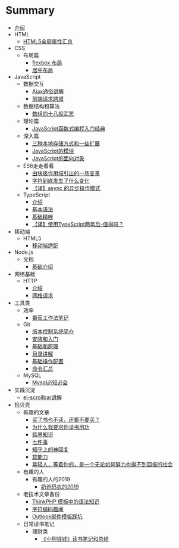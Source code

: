 # Summary

* [介绍](README.md)
* HTML
  - [HTML5全局属性汇总](HTML/global-attr.md)
* CSS
  - 布局篇
    * [flexbox 布局](CSS/layouts/flexbox.md)
    * [居中布局](CSS/layouts/middle.md)
* JavaScript
  - 数据交互
    * [Ajax通俗讲解](JavaScript/utility/data-interaction/ajax.md)
    * [前端请求跨域](JavaScript/utility/data-interaction/cross-origin.md)
  - 数据结构和算法
    * [数组的十八般武艺](JavaScript/utility/fe-algorithm/array.md)
  - 理论篇
    * [JavaScript函数式编程入门经典](JavaScript/utility/fp.md)
  - 深入篇
    * [三种本地存储方式和一些扩展](JavaScript/utility/cache.md)
    * [JavaScript的模块](JavaScript/utility/module.md)
    * [JavaScript的面向对象](JavaScript/utility/oo.md)
  - ES6走走看看
    * [由块级作用域引出的一场变革](JavaScript/ES6/block.md)
    * [字符到底发生了什么变化](JavaScript/ES6/string.md)
    * [【译】async 的异步操作模式](JavaScript/ES6/async.md)
  - TypeScript
    * [介绍](JavaScript/typescript/intro.md)
    * [基本语法](JavaScript/typescript/synax.md)
    * [基础精粹](JavaScript/typescript/basic-essence.md)
    * [【译】使用TypeScript两年后-值得吗？](JavaScript/typescript/use-typescript-two-years.md)
* 移动端
  - HTML5
    * [移动端适配](mobile/fit.md)
* Node.js
  - 文档
    * [基础介绍](node/index.md)
* 网络基础
  - HTTP
    * [介绍](network-basics/HTTP/index.md)
    * [网络请求](network-basics/request/index.md)
* 工具类
  - 效率
    * [番茄工作法笔记](assistive-tools/efficiency/tomato.md)
  - Git
    * [版本控制系统简介](assistive-tools/git/intro.md)
    * [安装和入门](assistive-tools/git/workflow.md)
    * [基础和原理](assistive-tools/git/theory.md)
    * [目录讲解](assistive-tools/git/directory.md)
    * [基础操作配置](assistive-tools/git/setconfig.md)
    * [命令汇总](assistive-tools/git/command.md)
  - MySQL
    * [Mysql必知必会](assistive-tools/database/mysql.md)
* 实践沉淀
  - [el-scrollbar讲解](project/el-scrollbar.md)
* 捡贝壳
  - 有趣的文章
    * [买了书也不读，还要不要买？](article/book.md)
    * [为什么我要求你读书用功](article/read-book.md)
    * [临界知识](article/critical-knowledge.md)
    * [七件事](article/seven-thing.md)
    * [知乎上的神回复](article/zhihu48.md)
    * [软能力](article/soft-skills.md)
    * [年轻人，等着你的，是一个无论如何努力也得不到回报的社会](article/female.md)
  - 有趣的人
    * 有趣的人的2019
      - [奶爸码农的2019](article/year-summary/2019/naibamanong2019.md)
  - 老技术文章备份
    * [ThinkPHP 模板中的语法知识](article/oldTechnologyArticle/ThinkPHP_template.md)
    * [字符编码趣闻](article/oldTechnologyArticle/zifubianma.md)
    * [Outlook邮件模板踩坑](article/oldTechnologyArticle/email.md)
  - 日常读书笔记
    * 理财类
      - [《小狗钱钱》读书笔记和总结](article/book/xiaogouqianqian.md)


